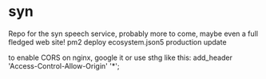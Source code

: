 # syn
Repo for the syn speech service, probably more to come, maybe even a full fledged web site!
pm2 deploy ecosystem.json5 production update


to enable CORS on nginx, google it or use sthg like this:
add_header 'Access-Control-Allow-Origin' '*';

